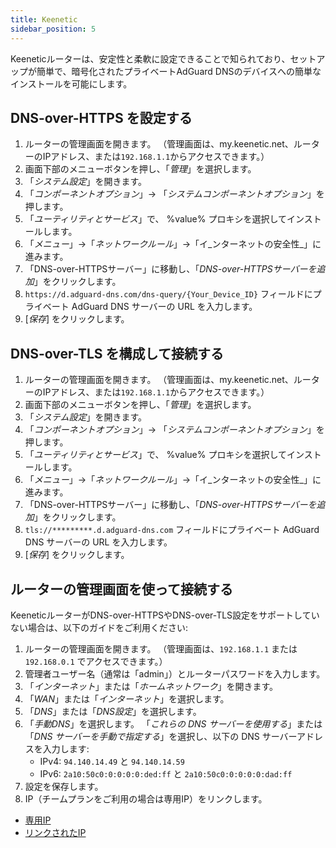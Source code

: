 ```yaml
---
title: Keenetic
sidebar_position: 5
---
```


Keeneticルーターは、安定性と柔軟に設定できることで知られており、セットアップが簡単で、暗号化されたプライベートAdGuard DNSのデバイスへの簡単なインストールを可能にします。

## DNS-over-HTTPS を設定する

1. ルーターの管理画面を開きます。 （管理画面は、my.keenetic.net、ルーターのIPアドレス、または`192.168.1.1`からアクセスできます。）
2. 画面下部のメニューボタンを押し、「_管理_」を選択します。
3. 「_システム設定_」を開きます。
4. 「_コンポーネントオプション_」→ 「_システムコンポーネントオプション_」を押します。
5. 「_ユーティリティとサービス_」で、 %value% プロキシを選択してインストールします。
6. 「_メニュー_」→「_ネットワークルール_」→「イ_ンターネットの安全性_」に進みます。
7. 「DNS-over-HTTPSサーバー」に移動し、「_DNS-over-HTTPSサーバーを追加_」をクリックします。
8. `https://d.adguard-dns.com/dns-query/{Your_Device_ID}` フィールドにプライベート AdGuard DNS サーバーの URL を入力します。
9. [_保存_] をクリックします。

## DNS-over-TLS を構成して接続する

1. ルーターの管理画面を開きます。 （管理画面は、my.keenetic.net、ルーターのIPアドレス、または`192.168.1.1`からアクセスできます。）
2. 画面下部のメニューボタンを押し、「_管理_」を選択します。
3. 「_システム設定_」を開きます。
4. 「_コンポーネントオプション_」→ 「_システムコンポーネントオプション_」を押します。
5. 「_ユーティリティとサービス_」で、 %value% プロキシを選択してインストールします。
6. 「_メニュー_」→「_ネットワークルール_」→「イ_ンターネットの安全性_」に進みます。
7. 「DNS-over-HTTPSサーバー」に移動し、「_DNS-over-HTTPSサーバーを追加_」をクリックします。
8. `tls://*********.d.adguard-dns.com` フィールドにプライベート AdGuard DNS サーバーの URL を入力します。
9. [_保存_] をクリックします。

## ルーターの管理画面を使って接続する

KeeneticルーターがDNS-over-HTTPSやDNS-over-TLS設定をサポートしていない場合は、以下のガイドをご利用ください:

1. ルーターの管理画面を開きます。 （管理画面は、`192.168.1.1` または `192.168.0.1` でアクセスできます。）
2. 管理者ユーザー名（通常は「admin」）とルーターパスワードを入力します。
3. 「_インターネット_」または「_ホームネットワーク_」を開きます。
4. 「_WAN_」または「_インターネット_」を選択します。
5. 「_DNS_」または「_DNS設定_」を選択します。
6. 「_手動DNS_」を選択します。 「_これらの DNS サーバーを使用する_」または 「_DNS サーバーを手動で指定する_」を選択し、以下の DNS サーバーアドレスを入力します:
   - IPv4: `94.140.14.49` と `94.140.14.59`
   - IPv6: `2a10:50c0:0:0:0:0:ded:ff` と `2a10:50c0:0:0:0:0:dad:ff`
7. 設定を保存します。
8. IP（チームプランをご利用の場合は専用IP）をリンクします。

- [専用IP](/private-dns/connect-devices/other-options/dedicated-ip.md)
- [リンクされたIP](/private-dns/connect-devices/other-options/linked-ip.md)
